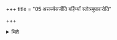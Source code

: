 +++
title = "05 असर्ज्यसर्जीति बर्हिर्भ्यां स्तोत्रमुपाकरोति"

+++

<details><summary>थिते</summary>

असर्ज्यसर्जीति बर्हिर्भ्यां स्तोत्रमुपाकरोति ५
</details>
